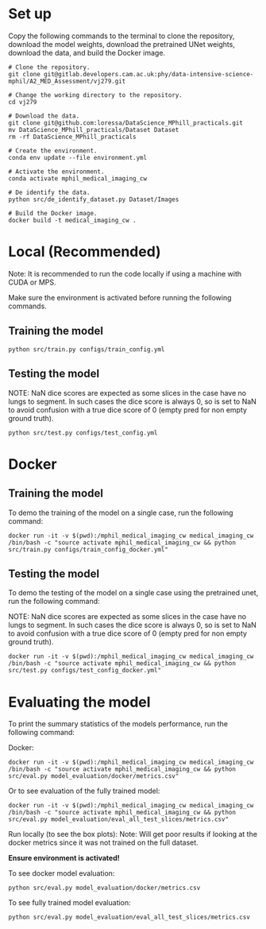 # Set up

Copy the following commands to the terminal to clone the repository, download the model weights, download the pretrained UNet weights, download the data, and build the Docker image.
```
# Clone the repository.
git clone git@gitlab.developers.cam.ac.uk:phy/data-intensive-science-mphil/A2_MED_Assessment/vj279.git

# Change the working directory to the repository.
cd vj279

# Download the data.
git clone git@github.com:loressa/DataScience_MPhill_practicals.git
mv DataScience_MPhill_practicals/Dataset Dataset
rm -rf DataScience_MPhill_practicals

# Create the environment.
conda env update --file environment.yml

# Activate the environment.
conda activate mphil_medical_imaging_cw

# De identify the data.
python src/de_identify_dataset.py Dataset/Images

# Build the Docker image.
docker build -t medical_imaging_cw .
```
# Local (Recommended)
Note: It is recommended to run the code locally if using a machine with CUDA or MPS. 

Make sure the environment is activated before running the following commands.
## Training the model
```
python src/train.py configs/train_config.yml
```

## Testing the model
NOTE: NaN dice scores are expected as some slices in the case have no lungs to
segment. In such cases the dice score is always 0, so is set to NaN to avoid
confusion with a true dice score of 0 (empty pred for non empty ground truth).
``` 
python src/test.py configs/test_config.yml
```

# Docker
## Training the model
To demo the training of the model on a single case, run the following command:

```
docker run -it -v $(pwd):/mphil_medical_imaging_cw medical_imaging_cw /bin/bash -c "source activate mphil_medical_imaging_cw && python src/train.py configs/train_config_docker.yml" 
```

## Testing the model

To demo the testing of the model on a single case using the pretrained unet, run the following command:

NOTE: NaN dice scores are expected as some slices in the case have no lungs to
segment. In such cases the dice score is always 0, so is set to NaN to avoid
confusion with a true dice score of 0 (empty pred for non empty ground truth).

```
docker run -it -v $(pwd):/mphil_medical_imaging_cw medical_imaging_cw /bin/bash -c "source activate mphil_medical_imaging_cw && python src/test.py configs/test_config_docker.yml"
```

# Evaluating the model

To print the summary statistics of the models performance, run the following command:

Docker:
```
docker run -it -v $(pwd):/mphil_medical_imaging_cw medical_imaging_cw /bin/bash -c "source activate mphil_medical_imaging_cw && python src/eval.py model_evaluation/docker/metrics.csv"
```
Or to see evaluation of the fully trained model:
```
docker run -it -v $(pwd):/mphil_medical_imaging_cw medical_imaging_cw /bin/bash -c "source activate mphil_medical_imaging_cw && python src/eval.py model_evaluation/eval_all_test_slices/metrics.csv"
```

Run locally (to see the box plots):
Note: Will get poor results if looking at the docker metrics since it was not
trained on the full dataset.

**Ensure environment is activated!**

To see docker model evaluation:
```
python src/eval.py model_evaluation/docker/metrics.csv
```

To see fully trained model evaluation:
```
python src/eval.py model_evaluation/eval_all_test_slices/metrics.csv
```
